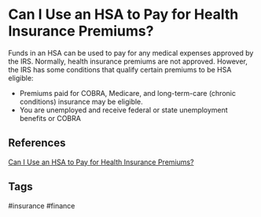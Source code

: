 # Can I Use an HSA to Pay for Health Insurance Premiums?

Funds in an HSA can be used to pay for any medical expenses approved by the IRS. Normally, health insurance premiums are not approved. However, the IRS has some conditions that qualify certain premiums to be HSA eligible:
* Premiums paid for COBRA, Medicare, and long-term-care (chronic conditions) insurance may be eligible. 
* You are unemployed and receive federal or state unemployment benefits or COBRA  

## References
[Can I Use an HSA to Pay for Health Insurance Premiums?](https://www.goodrx.com/insurance/fsa-hsa/hsa-to-pay-insurance-premiums)

## Tags
#insurance #finance
